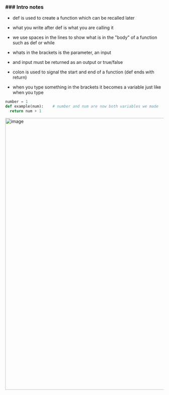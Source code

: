 ### ### Intro notes

- def is used to create a function which can be recalled later

- what you write after def is what you are calling it

- we use spaces in the lines to show what is in the "body" of a function such as def or while

- whats in the brackets is the parameter, an input

- and input must be returned as an output or true/false 

- colon is used to signal the start and end of a function (def ends with return)

- when you type something in the brackets it becomes a variable just like when you type


```Python
number = 1
def example(num):    # number and num are now both variables we made 
  return num + 1
```

<img width="822" height="864" alt="image" src="https://github.com/user-attachments/assets/3de795d0-ba04-42f6-b981-59f84c5fa314" />




### ###
